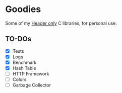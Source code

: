 # Goodies

Some of my [Header only](https://en.wikipedia.org/wiki/Header-only) C libraries, for personal use.


## TO-DOs
- [x] Tests
- [x] Logs
- [x] Benchmark
- [x] Hash Table
- [ ] HTTP Framework
- [ ] Colors
- [ ] Garbage Collector
